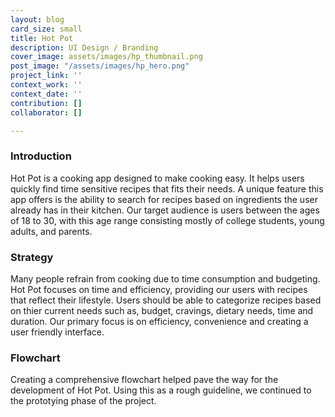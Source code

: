 ```yaml
---
layout: blog
card_size: small
title: Hot Pot
description: UI Design / Branding
cover_image: assets/images/hp_thumbnail.png
post_image: "/assets/images/hp_hero.png"
project_link: ''
context_work: ''
context_date: ''
contribution: []
collaborator: []

---
```

### Introduction

Hot Pot is a cooking app designed to make cooking easy. It helps users quickly find time sensitive recipes that fits their needs. A unique feature this app offers is the ability to search for recipes based on ingredients the user already has in their kitchen. Our target audience is users between the ages of 18 to 30, with this age range consisting mostly of college students, young adults, and parents.

### Strategy

Many people refrain from cooking due to time consumption and budgeting. Hot Pot focuses on time and efficiency, providing our users with recipes that reflect their lifestyle. Users should be able to categorize recipes based on thier current needs such as, budget, cravings, dietary needs, time and duration. Our primary focus is on efficiency, convenience and creating a user friendly interface.

### Flowchart

Creating a comprehensive flowchart helped pave the way for the development of Hot Pot. Using this as a rough guideline, we continued to the prototying phase of the project.

<script src="{{site.url}}/logic/glide.min.js"></script> <script> var slide = new Glide(".glide", { perView: 2, gap: 24, focusAt: 'center', keyboard: true, rewind: true, bound: true, autoheight: true, bound: 'true', perTouch: 1, touchRatio: 1, focusAt: 'center', peak: { before: 0, after: 0, }, breakpoints: { 600: { gap: 4, peek: { before: 0, after: 48, }, perView: 1, } }, }).mount(); </script>